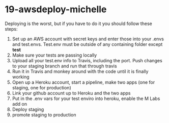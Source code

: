# 19-awsdeploy-michelle

Deploying is the worst, but if you have to do it you should follow these steps:
1. Set up an AWS account with secret keys and enter those into your .envs and test.envs. Test.env must be outside of any containing folder except __test__
2. Make sure your tests are passing locally
3. Upload all your test.env info to Travis, including the port. Push changes to your staging branch and run that through travis
4. Run it in Travis and monkey around with the code until it is finally working
5. Open up a Heroku account, start a pipeline, make two apps (one for staging, one for production)
6. Link your github account up to Heroku and the two apps
7. Put in the .env vars for your test enviro into heroku, enable the M Labs add on
8. Deploy staging
9. promote staging to production
